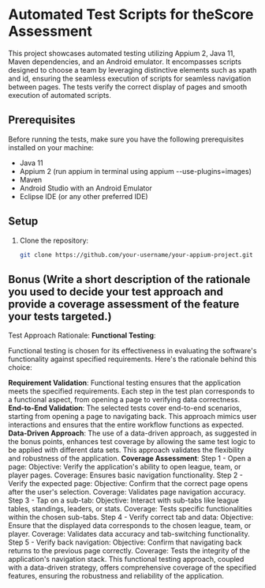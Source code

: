 # Automated Test Scripts for theScore Assessment

This project showcases automated testing utilizing Appium 2, Java 11, Maven dependencies, and an Android emulator. It encompasses scripts designed to choose a team by leveraging distinctive elements such as xpath and id, ensuring the seamless execution of scripts for seamless navigation between pages. The tests verify the correct display of pages and smooth execution of automated scripts.

## Prerequisites

Before running the tests, make sure you have the following prerequisites installed on your machine:

- Java 11
- Appium 2 (run appium in terminal using appium --use-plugins=images)
- Maven
- Android Studio with an Android Emulator
- Eclipse IDE (or any other preferred IDE)


## Setup

1. Clone the repository:

   ```bash
   git clone https://github.com/your-username/your-appium-project.git


## Bonus (Write a short description of the rationale you used to decide your test approach and provide a coverage assessment of the feature your tests targeted.)

Test Approach Rationale:
**Functional Testing**:

Functional testing is chosen for its effectiveness in evaluating the software's functionality against specified requirements. Here's the rationale behind this choice:

**Requirement Validation**: Functional testing ensures that the application meets the specified requirements. Each step in the test plan corresponds to a functional aspect, from opening a page to verifying data correctness.
**End-to-End Validation**: The selected tests cover end-to-end scenarios, starting from opening a page to navigating back. This approach mimics user interactions and ensures that the entire workflow functions as expected.
**Data-Driven Approach**: The use of a data-driven approach, as suggested in the bonus points, enhances test coverage by allowing the same test logic to be applied with different data sets. This approach validates the flexibility and robustness of the application.
**Coverage Assessment**:
Step 1 - Open a page:
Objective: Verify the application's ability to open league, team, or player pages.
Coverage: Ensures basic navigation functionality.
Step 2 - Verify the expected page:
Objective: Confirm that the correct page opens after the user's selection.
Coverage: Validates page navigation accuracy.
Step 3 - Tap on a sub-tab:
Objective: Interact with sub-tabs like league tables, standings, leaders, or stats.
Coverage: Tests specific functionalities within the chosen sub-tabs.
Step 4 - Verify correct tab and data:
Objective: Ensure that the displayed data corresponds to the chosen league, team, or player.
Coverage: Validates data accuracy and tab-switching functionality.
Step 5 - Verify back navigation:
Objective: Confirm that navigating back returns to the previous page correctly.
Coverage: Tests the integrity of the application's navigation stack.
This functional testing approach, coupled with a data-driven strategy, offers comprehensive coverage of the specified features, ensuring the robustness and reliability of the application.





